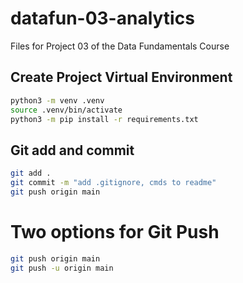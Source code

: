 # datafun-03-analytics
Files for Project 03 of the Data Fundamentals Course

## Create Project Virtual Environment

``` bash
python3 -m venv .venv
source .venv/bin/activate 
python3 -m pip install -r requirements.txt
``` 

## Git add and commit

``` bash
git add . 
git commit -m "add .gitignore, cmds to readme" 
git push origin main
```

# Two options for Git Push

```bash
git push origin main
git push -u origin main
